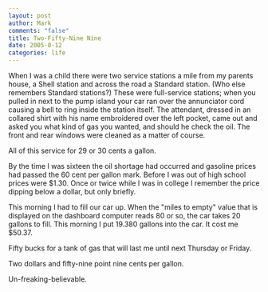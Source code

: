 ```yaml
--- 
layout: post
author: Mark
comments: "false"
title: Two-Fifty-Nine Nine
date: 2005-8-12
categories: life
---
```

When I was a child there were two service stations a mile from my parents house, a Shell station and across the road a Standard station. (Who else remembers Standard stations?) These were full-service stations; when you pulled in next to the pump island your car ran over the annunciator cord causing a bell to ring inside the station itself. The attendant, dressed in an collared shirt with his name embroidered over the left pocket, came out and asked you what kind of gas you wanted, and should he check the oil. The front and rear windows were cleaned as a matter of course.

All of this service for 29 or 30 cents a gallon.

By the time I was sixteen the oil shortage had occurred and gasoline prices had passed the 60 cent per gallon mark. Before I was out of high school prices were $1.30. Once or twice while I was in college I remember the price dipping below a dollar, but only briefly.

This morning I had to fill our car up. When the "miles to empty" value that is displayed on the dashboard computer reads 80 or so, the car takes 20 gallons to fill. This morning I put 19.380 gallons into the car. It cost me $50.37.

Fifty bucks for a tank of gas that will last me until next Thursday or Friday.

Two dollars and fifty-nine point nine cents per gallon.

Un-freaking-believable.
